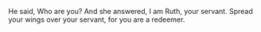 He said, Who are you? And she answered, I am Ruth, your servant. Spread your wings over your servant, for you are a redeemer.
